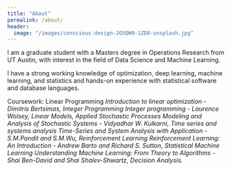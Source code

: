 ```yaml
---
title: "About"
permalink: /about/
header:
  image: "/images/conscious-design-JO5QW9-1ZD8-unsplash.jpg"
---
```


I am a graduate student with a Masters degree in Operations Research from UT Austin, with interest in the field of Data Science and Machine Learning.

I have a strong working knowledge of optimization, deep learning, machine learning, and statistics and hands-on experience with statistical software and database languages.

Coursework:
Linear Programming <em>Introduction to linear optimization - Dimitris Bertsimas<em>, Integer Programming <em>Integer programming - Laurence Wolsey<em>, Linear Models, Applied Stochastic Processes <em>Modeling and Analysis of Stochastic Systems - Vidyadhar W. Kulkarni<em>, Time series and systems analysis <em>Time-Series and System Analysis with Application - S.M.Pandit and S.M.Wu<em>, Reinforcement Learning <em>Reinforcement Learning: An Introduction - Andrew Barto and Richard S. Sutton<em>, Statistical Machine Learning <em>Understanding Machine Learning: From Theory to Algorithms - Shai Ben-David and Shai Shalev-Shwartz<em>, Decision Analysis.



